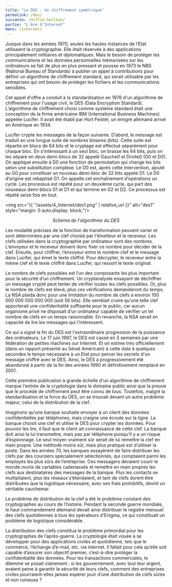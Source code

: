 ```yaml
---
title: "Le DES : Un chiffrement symétrique"
permalink: /des/
suivante: /diffie-hellman/
partie: "L'ère d'Internet"
menu: /internet/
---
```


Jusque dans les années 1970, seules les hautes instances de l’Etat utilisaient la cryptographie. Elle était réservée à des applications principalement militaires et diplomatiques. Mais le besoin de protéger les communications et les données personnelles mémorisées sur les ordinateurs se fait de plus en plus pressant et pousse en 1973 le NBS (National Bureau of Standards) à publier un appel à contributions pour définir un algorithme  de  chiffrement  standard, qui serait utilisable par les entreprises qui ont besoin de protéger les fichiers et les communications sensibles.

Cet appel d'offre a conduit à la standardisation en 1976 d'un algorithme de chiffrement pour l'usage civil, le DES (Data Encryption Standard).
L’algorithme de chiffrement choisi comme système standard était une conception de la firme américaine IBM (International Business Machines) appelée Lucifer. Il avait été établi par Hort Feistel, un émigré allemand arrivé en Amérique en 1934.

Lucifer crypte les messages de la façon suivante. D’abord, le message est traduit en une longue suite de nombres binaires (bits). Cette suite est répartie en blocs de 64 bits et le cryptage est effectué séparément pour chaque bloc. En s’intéressant à un seul bloc, on brasse les 64 bits, puis on les sépare en deux demi-blocs de 32 appelé Gauche0 et Droite0 (G0 et D0). On applique ensuite à D0 une fonction de permutation qui change les bits selon une substitution complexe. Le D0 est, après cette intervention, ajouté au G0 pour constituer un nouveau demi-bloc de 32 bits appelé D1. Le D0 d’origine est rebaptisé G1. On appelle cet enchaînement d’opérations un cycle. Les processus est répété pour un deuxième cycle, qui part des nouveaux demi-blocs G1 et D1 et qui termine en G2 et D2. Ce processus est répété seize fois en tout.



<img src="{{ "/assets/4_Internet/des1.png" | relative_url }}" alt="des1" style="margin: 0 auto;display: block;"/>
<p align="center"> <em> Schéma de l'algorithme du DES </em> </p>


Les modalité précises de la fonction de transformation peuvent varier et sont déterminées par une clef choisie par l'émetteur et le receveur. Les clefs utilisées dans la cryptographie par ordinateur sont des nombres. L’envoyeur et le receveur doivent donc fixer ce nombre pour décider de la clef. Ensuite, pour chiffrer, l’envoyeur entre le nombre-clef et le message dans Lucifer, qui émet le texte chiffré. Pour décrypter, le receveur entre la même clef et le texte chiffré dans Lucifer, qui ressort le texte original.

Le nombre de clefs possibles est l’un des composants les plus important pour la sécurité d’un chiffrement. Un cryptanalyste essayant de déchiffrer un message crypté peut tenter de vérifier toutes les clefs possibles. Or, plus le nombre de clefs est élevé, plus ces vérifications demanderont du temps. La NSA plaida donc pour une limitation du nombre de clefs à environ 100 000 000 000 000 000 (soit 56 bits). Elle semblait croire qu’une telle clef apporterait une confidentialité suffisante pour le public, car aucun organisme privé ne disposait d’un ordinateur capable de vérifier un tel nombre de clefs en un temps raisonnable. En revanche, la NSA serait en capacité de lire les messages qui l’intéressent.

Ce qui a signé la fin du DES est l'extraordinaire progression de la puissance des ordinateurs. Le 17 juin 1997, le DES est cassé en 3 semaines par une fédération de petites machines sur Internet. Et on estime très officiellement (dans un rapport présenté au Sénat Américain) à cette date à quelques secondes le temps nécessaire à un Etat pour percer les secrets d'un message chiffré avec le DES. Ainsi, le DES a progressivement été abandonné à partir de la fin des années 1990 et définitivement remplacé en 2001.

Cette première publication à grande échelle d'un algorithme de chiffrement marque l'entrée de la cryptologie dans le domaine public ainsi que la preuve que le procédé de chiffrement peut être connu de tous. Toutefois, malgré la standardisation et la force du DES, on se trouvait devant un autre problème majeur, celui de la distribution de la clef.

Imaginons qu’une banque souhaite envoyer à un client des données confidentielles par téléphones, mais craigne une écoute sur la ligne. La banque choisit une clef et utilise le DES pour crypter les données. Pour pouvoir les lire, il faut que le client ait connaissance de cette clef. La banque doit ainsi la lui transmettre, mais pas par téléphone puisqu’il y a un risque d’espionnage. Le seul moyen vraiment sûr serait de lui remettre la clef en main propre. Une méthode moins sûr, mais plus pratique est d’utiliser la poste. Dans les années 70, les banques essayèrent de faire distribuer les clefs par des coursiers spécialement sélectionnés, qui comptaient parmi les employés les plus sûrs de l’entreprise. Ces messagers devaient courir le monde munis de cartables cadenassés et remettre en main propres les clefs aux destinataires des messages de la banque. Plus les contacts se multipliaient, plus les réseaux s’étendaient, et tant de clefs durent être distribuées que la logistique nécessaire, avec ses frais prohibitifs, devint un véritable cauchemar.

Le problème de distribution de la clef a été le problème constant des cryptographes au cours de l’histoire. Pendant la seconde guerre mondiale, le haut commandement allemand devait ainsi distribuer le registre mensuel des clefs quotidiennes à tous les opérateurs d’Enigma, ce qui constituait un problème de logistique considérable.

La distribution des clefs constitua le problème primordial pour les cryptographes de l’après-guerre. La cryptologie était vouée à se développer pour des applications civiles et quotidienne, tels que le commerce, l’échange d’e-mail, etc. via internet. Il fallait pour cela qu’elle soit capable d’assurer son objectif premier, c’est-à-dire protéger la confidentialité des données. Pour les transactions commerciales, le dilemme se posait clairement : si les gouvernement, avec tout leur argent, avaient peine à garantir la sécurité de leurs clefs, comment des entreprises civiles pourraient-elles jamais espérer jouir d’une distribution de clefs sûres et non ruineuse ?
